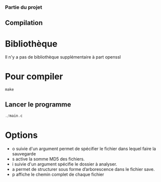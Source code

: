 ### Partie du projet

## Compilation 

# Bibliothèque

Il n'y a pas de bibliothèque supplémentaire à part openssl 



# Pour compiler

```c
make 
```

## Lancer le programme

```c 
./main.c 
```

# Options 

 - o suivie d'un argument permet de spécifier le fichier dans lequel faire la sauvegarde
 - s active la somme MD5 des fichiers. 
 - i suivie d'un argument spécifie le dossier à analyser. 
 - a permet de structurer sous forme d’arborescence dans le fichier save.
 - p affiche le chemin complet de chaque fichier